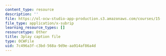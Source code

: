 ```yaml
---
content_type: resource
description: ''
file: https://ol-ocw-studio-app-production.s3.amazonaws.com/courses/15-031j-energy-decisions-markets-and-policies-spring-2012/7c496a3fc3bd568a9d9eaa914af86a4d_8aNkTgarBis.vtt
file_type: application/x-subrip
learning_resource_types: []
resourcetype: Other
title: 3play caption file
type: OCWFile
uid: 7c496a3f-c3bd-568a-9d9e-aa914af86a4d
---
```

